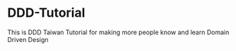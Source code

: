 # DDD-Tutorial
This is DDD Taiwan Tutorial for making more people know and learn Domain Driven Design
